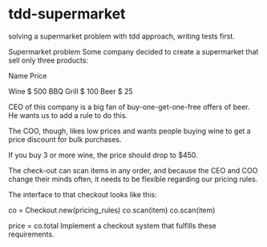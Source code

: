 # tdd-supermarket

solving a supermarket problem with tdd approach, writing tests first.


Supermarket problem
Some company decided to create a supermarket that sell only three products:

Name         Price

Wine         $ 500
BBQ Grill    $ 100
Beer         $  25

CEO of this company is a big fan of buy-one-get-one-free offers of beer. He wants us to add a rule to do this.

The COO, though, likes low prices and wants people buying wine to get a price discount for bulk purchases.

If you buy 3 or more wine, the price should drop to $450.

The check-out can scan items in any order, and because the CEO and COO change their minds often, it needs to be flexible regarding our pricing rules.

The interface to that checkout looks like this:

co = Checkout.new(pricing_rules)
co.scan(item)
co.scan(item)

price = co.total
Implement a checkout system that fulfills these requirements.
